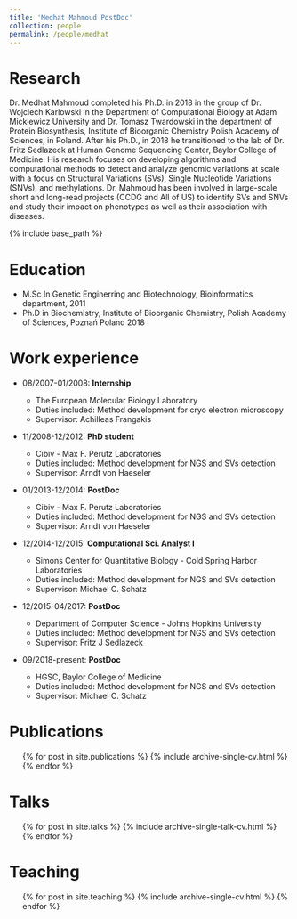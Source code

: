 ```yaml
---
title: 'Medhat Mahmoud PostDoc'
collection: people
permalink: /people/medhat
---
```


# Research 

Dr. Medhat Mahmoud completed his Ph.D. in 2018 in the group of Dr. Wojciech Karlowski  in the Department of Computational Biology at Adam Mickiewicz University and Dr. Tomasz Twardowski in the department of Protein Biosynthesis, Institute of Bioorganic Chemistry Polish Academy of Sciences,  in Poland. After his Ph.D., in 2018  he transitioned to the lab of Dr. Fritz Sedlazeck at Human Genome Sequencing Center, Baylor College of Medicine. His research focuses on developing algorithms and computational methods to detect and analyze genomic variations at scale with a focus on Structural Variations (SVs), Single Nucleotide Variations (SNVs), and methylations. Dr. Mahmoud has been involved in large-scale short and long-read projects (CCDG and All of US) to identify SVs and SNVs and study their impact on phenotypes as well as their association with diseases.

{% include base_path %}

Education
======
* M.Sc In Genetic Enginerring and Biotechnology, Bioinformatics department, 2011 
* Ph.D in Biochemistry, Institute of Bioorganic Chemistry, Polish Academy of Sciences, Poznań Poland 2018

Work experience
======
* 08/2007-01/2008: <b>Internship</b>
  * The European Molecular Biology Laboratory
  * Duties included: Method development for cryo electron microscopy
  * Supervisor: Achilleas Frangakis

* 11/2008-12/2012: <b>PhD student</b>
  * Cibiv - Max F. Perutz Laboratories
  * Duties included: Method development for NGS and SVs detection
  * Supervisor: Arndt von Haeseler

* 01/2013-12/2014: <b>PostDoc</b>
  * Cibiv - Max F. Perutz Laboratories
  * Duties included: Method development for NGS and SVs detection
  * Supervisor: Arndt von Haeseler
 
* 12/2014-12/2015: <b>Computational Sci. Analyst I</b>
  * Simons Center for Quantitative Biology - Cold Spring Harbor Laboratories 
  * Duties included: Method development for NGS and SVs detection
  * Supervisor: Michael C. Schatz

* 12/2015-04/2017: <b>PostDoc</b>
  * Department of Computer Science - Johns Hopkins University
  * Duties included: Method development for NGS and SVs detection
  * Supervisor: Fritz J Sedlazeck


* 09/2018-present: <b>PostDoc</b>
  * HGSC, Baylor College of Medicine
  * Duties included: Method development for NGS and SVs detection
  * Supervisor: Michael C. Schatz

Publications
======
  <ul>{% for post in site.publications %}
    {% include archive-single-cv.html %}
  {% endfor %}</ul>
  
Talks
======
  <ul>{% for post in site.talks %}
    {% include archive-single-talk-cv.html %}
  {% endfor %}</ul>
  
Teaching
======
  <ul>{% for post in site.teaching %}
    {% include archive-single-cv.html %}
  {% endfor %}</ul>
  
